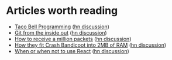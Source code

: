 Articles worth reading
======================
- [Taco Bell Programming](http://widgetsandshit.com/teddziuba/2010/10/taco-bell-programming.html) ([hn discussion](https://news.ycombinator.com/item?id=1818816))
- [Git from the inside out](https://codewords.recurse.com/issues/two/git-from-the-inside-out) ([hn discussion](https://news.ycombinator.com/item?id=9272249))
- [How to receive a million packets](https://blog.cloudflare.com/how-to-receive-a-million-packets/) ([hn discussion](https://news.ycombinator.com/item?id=9726185))
- [How they fit Crash Bandicoot into 2MB of RAM](https://www.quora.com/How-did-game-developers-pack-entire-games-into-so-little-memory-twenty-five-years-ago/answer/Dave-Baggett) ([hn discussion](https://news.ycombinator.com/item?id=9737156))
- [When or when not to use React](http://blog.andrewray.me/reactjs-for-stupid-people/) ([hn discussion](https://news.ycombinator.com/item?id=10068719))
